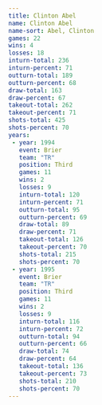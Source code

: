 ```yaml
---
title: Clinton Abel
name: Clinton Abel
name-sort: Abel, Clinton
games: 22
wins: 4
losses: 18
inturn-total: 236
inturn-percent: 71
outturn-total: 189
outturn-percent: 68
draw-total: 163
draw-percent: 67
takeout-total: 262
takeout-percent: 71
shots-total: 425
shots-percent: 70
years:
 - year: 1994
   event: Brier
   team: "TR"
   position: Third
   games: 11
   wins: 2
   losses: 9
   inturn-total: 120
   inturn-percent: 71
   outturn-total: 95
   outturn-percent: 69
   draw-total: 89
   draw-percent: 71
   takeout-total: 126
   takeout-percent: 70
   shots-total: 215
   shots-percent: 70
 - year: 1995
   event: Brier
   team: "TR"
   position: Third
   games: 11
   wins: 2
   losses: 9
   inturn-total: 116
   inturn-percent: 72
   outturn-total: 94
   outturn-percent: 66
   draw-total: 74
   draw-percent: 64
   takeout-total: 136
   takeout-percent: 73
   shots-total: 210
   shots-percent: 70
---
```

